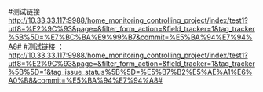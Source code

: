 #测试链接
http://10.33.33.117:9988/home_monitoring_controlling_project/index/test1?utf8=%E2%9C%93&page=&filter_form_action=&field_tracker=1&tag_tracker%5B%5D=%E7%BC%BA%E9%99%B7&commit=%E5%BA%94%E7%94%A8#
#测试链接 ：
http://10.33.33.117:9988/home_monitoring_controlling_project/index/test1?utf8=%E2%9C%93&page=&filter_form_action=&field_tracker=1&tag_tracker%5B%5D=1&tag_issue_status%5B%5D=%E5%B7%B2%E5%AE%A1%E6%A0%B8&commit=%E5%BA%94%E7%94%A8#